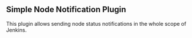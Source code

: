 ## Simple Node Notification Plugin

This plugin allows sending node status notifications in the whole scope of Jenkins.
